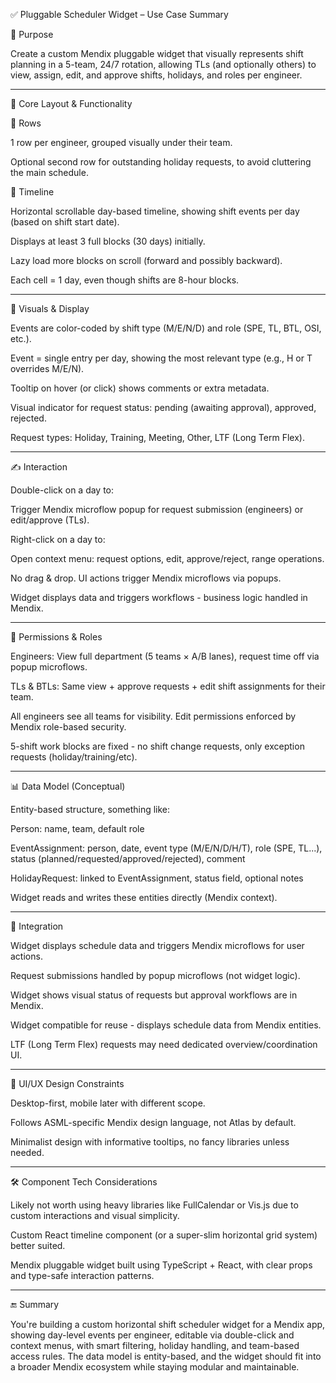 ✅ Pluggable Scheduler Widget – Use Case Summary

🧭 Purpose

Create a custom Mendix pluggable widget that visually represents shift planning in a 5-team, 24/7 rotation, allowing TLs (and optionally others) to view, assign, edit, and approve shifts, holidays, and roles per engineer.


---

🧱 Core Layout & Functionality

👥 Rows

1 row per engineer, grouped visually under their team.

Optional second row for outstanding holiday requests, to avoid cluttering the main schedule.


📅 Timeline

Horizontal scrollable day-based timeline, showing shift events per day (based on shift start date).

Displays at least 3 full blocks (30 days) initially.

Lazy load more blocks on scroll (forward and possibly backward).

Each cell = 1 day, even though shifts are 8-hour blocks.



---

🎨 Visuals & Display

Events are color-coded by shift type (M/E/N/D) and role (SPE, TL, BTL, OSI, etc.).

Event = single entry per day, showing the most relevant type (e.g., H or T overrides M/E/N).

Tooltip on hover (or click) shows comments or extra metadata.

Visual indicator for request status: pending (awaiting approval), approved, rejected.

Request types: Holiday, Training, Meeting, Other, LTF (Long Term Flex).



---

✍️ Interaction

Double-click on a day to:

Trigger Mendix microflow popup for request submission (engineers) or edit/approve (TLs).


Right-click on a day to:

Open context menu: request options, edit, approve/reject, range operations.


No drag & drop. UI actions trigger Mendix microflows via popups.

Widget displays data and triggers workflows - business logic handled in Mendix.



---

🔐 Permissions & Roles

Engineers: View full department (5 teams × A/B lanes), request time off via popup microflows.

TLs & BTLs: Same view + approve requests + edit shift assignments for their team.

All engineers see all teams for visibility. Edit permissions enforced by Mendix role-based security.

5-shift work blocks are fixed - no shift change requests, only exception requests (holiday/training/etc).



---

📊 Data Model (Conceptual)

Entity-based structure, something like:

Person: name, team, default role

EventAssignment: person, date, event type (M/E/N/D/H/T), role (SPE, TL...), status (planned/requested/approved/rejected), comment

HolidayRequest: linked to EventAssignment, status field, optional notes


Widget reads and writes these entities directly (Mendix context).


---

🔄 Integration

Widget displays schedule data and triggers Mendix microflows for user actions.

Request submissions handled by popup microflows (not widget logic).

Widget shows visual status of requests but approval workflows are in Mendix.

Widget compatible for reuse - displays schedule data from Mendix entities.

LTF (Long Term Flex) requests may need dedicated overview/coordination UI.



---

📐 UI/UX Design Constraints

Desktop-first, mobile later with different scope.

Follows ASML-specific Mendix design language, not Atlas by default.

Minimalist design with informative tooltips, no fancy libraries unless needed.



---

🛠️ Component Tech Considerations

Likely not worth using heavy libraries like FullCalendar or Vis.js due to custom interactions and visual simplicity.

Custom React timeline component (or a super-slim horizontal grid system) better suited.

Mendix pluggable widget built using TypeScript + React, with clear props and type-safe interaction patterns.



---

🔚 Summary

You're building a custom horizontal shift scheduler widget for a Mendix app, showing day-level events per engineer, editable via double-click and context menus, with smart filtering, holiday handling, and team-based access rules. The data model is entity-based, and the widget should fit into a broader Mendix ecosystem while staying modular and maintainable.